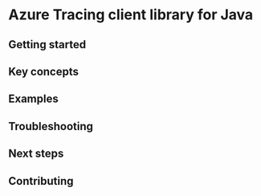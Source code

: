 # Azure Tracing client library for Java

## Getting started

## Key concepts

## Examples

## Troubleshooting

## Next steps

## Contributing
